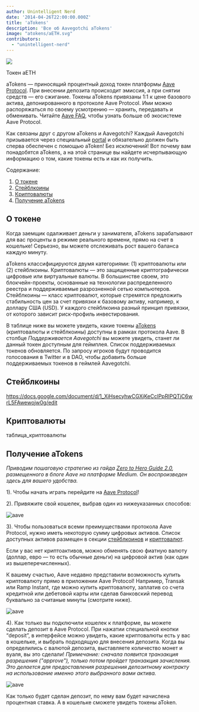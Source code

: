 ```yaml
---
author: Unintelligent Nerd
date: '2014-04-26T22:00:00.000Z'
title: 'aTokens'
description: 'Все об Aavegotchi aTokens'
image: "atokens/aETH.svg"
contributors:
  - "unintelligent-nerd"
---
```


<div class="headerImageContainer">
<img class="headerImage" src="/atokens/aETH.png">
<p class="headerImageText">Токен aETH</p>
</div>

aTokens — приносящий процентный доход токен платформы [Aave Protocol](https://aave.com). При внесении депозита происходит эмиссия, а при снятии средств — его сжигание. Токены aTokens привязаны 1:1 к цене базового актива, депонированного в протоколе Aave Protocol. Ими можно распоряжаться по своему усмотрению — хранить, передавать и обменивать. Читайте [Aave FAQ](https://docs.aave.com/faq/), чтобы узнать больше об экосистеме Aave Protocol.

Как связаны друг с другом aTokens и Aavegotchi? Каждый Aavegotchi призывается через специальный [portal](/pages/portals) и обязательно должен быть сперва обеспечен с помощью aToken! Без исключений! Вот почему вам понадобятся aTokens, а на этой странице вы найдете исчерпывающую информацию о том, какие токены есть и как их получить.

<div class="contentsBox">

Содержание:

<ol>
<li><a href=#about>О токене</a></li>
<li><a href=#stablecoins>Стейблкоины</a></li>
<li><a href=#cryptocurrencies>Криптовалюты</a></li>
<li><a href=#getting-atokens>Получение aTokens</a></li>
</ol>

</div>

## О токене

Когда заемщик одалживает деньги у занимателя, aTokens зарабатывают для вас проценты в режиме реального времени, прямо на счет в кошельке! Серьезно, вы можете отслеживать рост вашего баланса каждую минуту.

aTokens классифицируются двумя категориями: (1) криптовалюты или (2) стейблкоины. Криптовалюты — это защищенные криптографически цифровые или виртуальные валюты. В большинстве своем, это блокчейн-проекты, основанные на технологии распределенного реестра и поддерживаемые разрозненной сетью компьютеров. Стейблкоины — класс криптовалют, которые стремятся предложить стабильность цен за счет привязки к базовому активу, например, к доллару США (USD). У каждого стейблкоина разный принцип привязки, от которого зависит риск-профиль инвестирования.


В таблице ниже вы можете увидеть, какие токены [aTokens](https://docs.aave.com/developers/deployed-contracts/deployed-contract-instances) (криптовалюты и стейблкоины) доступны в рамках протокола Aave. В столбце *Поддерживается Aavegotchi* вы можете увидеть, станет ли данный токен доступным для геймплея. Список поддерживаемых токенов обновляется. По запросу игроков будут проводится голосования в Twitter и в DAO, чтобы добавить больше поддерживаемых токенов в геймлей Aavegotchi.

## Стейблкоины

https://docs.google.com/document/d/1_XiHsecyhwCGXjKeCclPpRIPQTjC6wrL5FAwewojw0g/edit

## Криптовалюты

таблица_криптовалюты

## Получение aTokens

*Приводим пошаговую стратегию из гайда [Zero to Hero Guide 2.0](https://medium.com/aave/zero-to-hero-guide-2-0-dadce0f3e834), размещенного в блоге Aave на платформе Medium. Он воспроизведен здесь для вашего удобства.*

1). Чтобы начать играть перейдите на <a href = "https://app.aave.com/">Aave Protocol</a>!

2). Привяжите свой кошелек, выбрав один из нижеуказанных способов:

<img src = "/atokens/connect-your-wallet.png" alt = "aave" class="bodyImage" />

3). Чтобы пользоваться всеми преимуществами протокола Aave Protocol, нужно иметь некоторую сумму цифровых активов. Список доступных активов размещен в секции <a href=#stablecoins>стейблкоинов</a> и <a href=#cryptocurrencies>криптовалют</a>.

Если у вас нет криптоактивов, можно обменять свою фиатную валюту (доллар, евро — то есть обычные деньги) на цифровой актив (как один из вышеперечисленных).

К вашему счастью, Aave недавно представили возможность купить криптовалюту прямо в приложении Aave Protocol! Например, Transak или Ramp Instant, где можно купить криптовалюту, заплатив со счета кредитной или дебетовой карты или сделав банковский перевод буквально за считаные минуты (смотрите ниже).

<img src = "/atokens/buy-with-fiat.png" alt = "aave" class="bodyImage" />

4). Как только вы подключили кошелек к платформе, вы можете сделать депозит в Aave Protocol. При нажатии специальной кнопки “deposit”, в интерфейсе можно увидеть, какие криптовалюты есть у вас в кошельке, и выбрать подходящую для внесения депозита. Когда вы определились с валютой депозита, выставляете количество монет и вуаля, вы это сделали! *Примечание: сначала появится транзакция разрешения ("approve"), только потом пройдет транзакция зачисления. Это делается для предоставления разрешения депозитному контракту на использование именно этого выбранного вами актива.*

<img src = "/atokens/deposit.gif" alt = "aave" class="bodyImage" />

Как только будет сделан депозит, по нему вам будет начислена процентная ставка. А в кошельке сможете увидеть токены aToken.